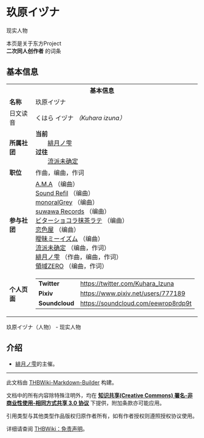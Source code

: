 # 玖原イヅナ

<!-- source html: G:\repos\THBWiki-Markdown-Builder\THBWikiMarkdown\Temp\main\b\bf\ns0%3A%E7%8E%96%E5%8E%9F%E3%82%A4%E3%83%85%E3%83%8A.html -->

现实人物

本页是关于东方Project  
 **二次同人创作者** 的词条
## 基本信息

<table><tbody><tr><th colspan="3">基本信息</th></tr><tr><td class="label"><b>名称</b></td><td> 玖原イヅナ </td></tr><tr><td class="label">日文读音</td><td> くはら イヅナ <i>（Kuhara izuna）</i> </td></tr><tr><td class="label"><b>所属社团</b></td><td><b>当前</b><div style="margin-left:2em;"><a href="./緋月ノ雫.md" title="緋月ノ雫">緋月ノ雫</a></div><b>过往</b><div style="margin-left:2em;"><a href="./流派未确定.md" title="流派未确定">流派未确定</a></div></td></tr><tr><td class="label"><b>职位</b></td><td>作曲，编曲，作词</td></tr><tr><td class="label"><b>参与社团</b></td><td><a href="./A.M.A.md" title="A.M.A">A.M.A</a> （编曲）<br><a href="./Sound_Refil.md" title="Sound Refil">Sound Refil</a> （编曲）<br><a href="./monoralGrey.md" title="monoralGrey">monoralGrey</a> （编曲）<br><a href="./suwawa_Records.md" title="suwawa Records">suwawa Records</a> （编曲）<br><a href="./ビターショコラ抹茶ラテ.md" title="ビターショコラ抹茶ラテ">ビターショコラ抹茶ラテ</a> （编曲）<br><a href="./恋色屋.md" title="恋色屋">恋色屋</a> （编曲）<br><a href="/index.php?title=%E6%9B%96%E6%98%A7%E3%83%9F%E3%83%BC%E3%82%A4%E3%82%BA%E3%83%A0&amp;action=edit&amp;redlink=1" class="new" title="曖昧ミーイズム（页面不存在）">曖昧ミーイズム</a> （编曲）<br><a href="./流派未确定.md" title="流派未确定">流派未确定</a> （编曲，作词）<br><a href="./緋月ノ雫.md" title="緋月ノ雫">緋月ノ雫</a> （作曲，编曲，作词）<br><a href="./領域ZERO.md" title="領域ZERO">領域ZERO</a> （编曲，作词）</td></tr><tr><td class="label"><b>个人页面</b></td><td><table border="0" cellspacing="0" cellpadding="0"><tbody><tr><td><b>Twitter</b></td><td><a rel="nofollow" class="external free" href="https://twitter.com/Kuhara_Izuna">https://twitter.com/Kuhara_Izuna</a></td></tr><tr><td><b>Pixiv</b></td><td><a rel="nofollow" class="external free" href="https://www.pixiv.net/users/777189">https://www.pixiv.net/users/777189</a></td></tr><tr><td><b>Soundcloud</b></td><td><a rel="nofollow" class="external free" href="https://soundcloud.com/eewrop8rdp9t">https://soundcloud.com/eewrop8rdp9t</a></td></tr></tbody></table></td></tr></tbody></table>

玖原イヅナ（人物） - 现实人物
## 介绍
- [緋月ノ雫](./緋月ノ雫.md)的主催。





---

此文档由 [THBWiki-Markdown-Builder](https://github.com/Delsin-Yu/THBWiki-Markdown-Builder) 构建。

文档中的所有内容除特殊注明外，均在 [**知识共享(Creative Commons) 署名-非商业性使用-相同方式共享 3.0 协议**](https://creativecommons.org/licenses/by-sa/3.0/deed.zh-hans) 下提供，附加条款亦可能应用。

引用类型与其他类型作品版权归原作者所有，如有作者授权则遵照授权协议使用。

详细请查阅 [THBWiki：免责声明](https://thbwiki.cc/THBWiki:%E5%85%8D%E8%B4%A3%E5%A3%B0%E6%98%8E)。

